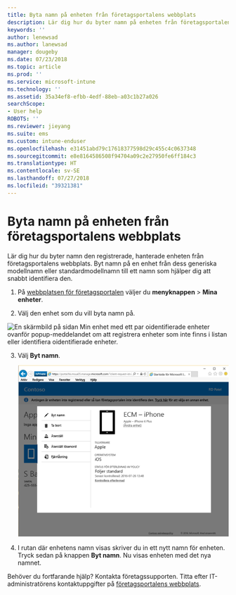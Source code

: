 ```yaml
---
title: Byta namn på enheten från företagsportalens webbplats
description: Lär dig hur du byter namn på enheten från företagsportalens webbplats.
keywords: ''
author: lenewsad
ms.author: lanewsad
manager: dougeby
ms.date: 07/23/2018
ms.topic: article
ms.prod: ''
ms.service: microsoft-intune
ms.technology: ''
ms.assetid: 35a34ef8-efbb-4edf-88eb-a03c1b27a026
searchScope:
- User help
ROBOTS: ''
ms.reviewer: jieyang
ms.suite: ems
ms.custom: intune-enduser
ms.openlocfilehash: e31451abd79c17618377598d29c455c4c0637348
ms.sourcegitcommit: e8e8164586508f94704a09c2e27950fe6ff184c3
ms.translationtype: HT
ms.contentlocale: sv-SE
ms.lasthandoff: 07/27/2018
ms.locfileid: "39321381"
---
```

# <a name="rename-your-device-from-the-company-portal-website"></a>Byta namn på enheten från företagsportalens webbplats

Lär dig hur du byter namn den registrerade, hanterade enheten från företagsportalens webbplats. Byt namn på en enhet från dess generiska modellnamn eller standardmodellnamn till ett namn som hjälper dig att snabbt identifiera den.  

1. På [webbplatsen för företagsportalen](https://portal.manage.microsoft.com/HelpDeskDialog) väljer du __menyknappen__ > __Mina enheter__.

2. Välj den enhet som du vill byta namn på.

![En skärmbild på sidan Min enhet med ett par oidentifierade enheter ovanför popup-meddelandet om att registrera enheter som inte finns i listan eller identifiera oidentifierade enheter.](./media/macOS_enroll_002_tap_here_banner.png)  

3. Välj **Byt namn**.  

   ![Alla alternativ för den valda enheten på webbplatsen för företagsportalen, inklusive Byt namn, Ta bort, Återställ enhet, Återställ lösenord och Fjärrlås. ](./media/iwp-screen-with-all-options.png)  
    

4. I rutan där enhetens namn visas skriver du in ett nytt namn för enheten. Tryck sedan på knappen **Byt namn**. Nu visas enheten med det nya namnet.

Behöver du fortfarande hjälp? Kontakta företagssupporten. Titta efter IT-administratörens kontaktuppgifter på [företagsportalens webbplats](https://portal.manage.microsoft.com/HelpDeskDialog).
